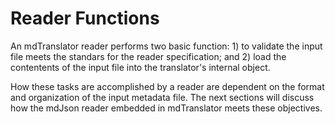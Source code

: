 # Reader Functions

An mdTranslator reader performs two basic function: 1) to validate the input file meets the standars for the reader specification; and 2) load the contentents of the input file into the translator's internal object.

How these tasks are accomplished by a reader are dependent on the format and organization of the input metadata file.  The next sections will discuss how the mdJson reader embedded in mdTranslator meets these objectives.
